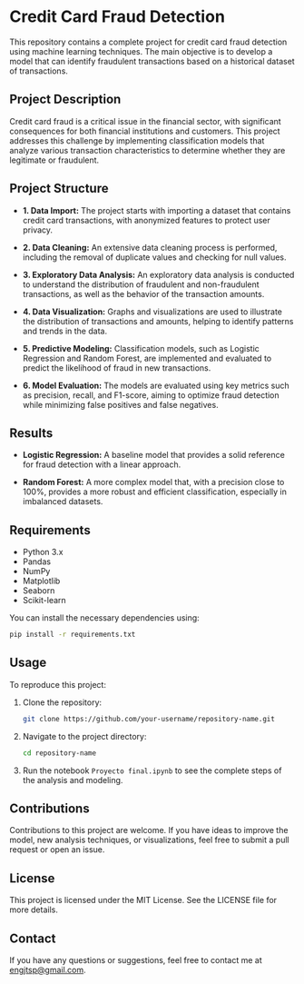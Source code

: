 # **Credit Card Fraud Detection**

This repository contains a complete project for credit card fraud detection using machine learning techniques. The main objective is to develop a model that can identify fraudulent transactions based on a historical dataset of transactions.

## **Project Description**

Credit card fraud is a critical issue in the financial sector, with significant consequences for both financial institutions and customers. This project addresses this challenge by implementing classification models that analyze various transaction characteristics to determine whether they are legitimate or fraudulent.

## **Project Structure**

- **1. Data Import:** The project starts with importing a dataset that contains credit card transactions, with anonymized features to protect user privacy.

- **2. Data Cleaning:** An extensive data cleaning process is performed, including the removal of duplicate values and checking for null values.

- **3. Exploratory Data Analysis:** An exploratory data analysis is conducted to understand the distribution of fraudulent and non-fraudulent transactions, as well as the behavior of the transaction amounts.

- **4. Data Visualization:** Graphs and visualizations are used to illustrate the distribution of transactions and amounts, helping to identify patterns and trends in the data.

- **5. Predictive Modeling:** Classification models, such as Logistic Regression and Random Forest, are implemented and evaluated to predict the likelihood of fraud in new transactions.

- **6. Model Evaluation:** The models are evaluated using key metrics such as precision, recall, and F1-score, aiming to optimize fraud detection while minimizing false positives and false negatives.

## **Results**

- **Logistic Regression:** A baseline model that provides a solid reference for fraud detection with a linear approach.
  
- **Random Forest:** A more complex model that, with a precision close to 100%, provides a more robust and efficient classification, especially in imbalanced datasets.

## **Requirements**

- Python 3.x
- Pandas
- NumPy
- Matplotlib
- Seaborn
- Scikit-learn

You can install the necessary dependencies using:

```bash
pip install -r requirements.txt
```

## **Usage**

To reproduce this project:

1. Clone the repository:
   ```bash
   git clone https://github.com/your-username/repository-name.git
   ```
2. Navigate to the project directory:
   ```bash
   cd repository-name
   ```
3. Run the notebook `Proyecto final.ipynb` to see the complete steps of the analysis and modeling.

## **Contributions**

Contributions to this project are welcome. If you have ideas to improve the model, new analysis techniques, or visualizations, feel free to submit a pull request or open an issue.

## **License**

This project is licensed under the MIT License. See the LICENSE file for more details.

## **Contact**

If you have any questions or suggestions, feel free to contact me at [engjtsp@gmail.com](mailto:your-emailengjtsp@gmail.com).
